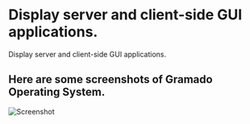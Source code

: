 # Display server and client-side GUI applications.

Display server and client-side GUI applications.

## Here are some screenshots of Gramado Operating System.

![Screenshot](https://raw.githubusercontent.com/gramado/screenshots/main/gramado-8.png)
